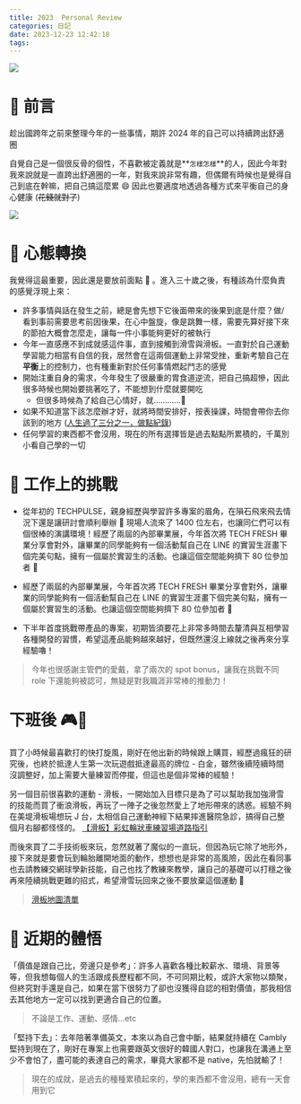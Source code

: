 ```yaml
---
title: 2023  Personal Review
categories: 日記
date: 2023-12-23 12:42:18
tags:
---
```


![](https://nijialin.com/images/20231222_222229_ninja_cat.jpg)

# 🐔 前言

趁出國跨年之前來整理今年的一些事情，期許 2024 年的自己可以持續跨出舒適圈

自覺自己是一個很反骨的個性，不喜歡被定義就是**`怎樣怎樣`**的人，因此今年對我來說就是一直跨出舒適圈的一年，對我來說非常有趣，但偶爾有時候也是覺得自己到底在幹嘛，把自己搞這麼累 😄 因此也要適度地透過各種方式來平衡自己的身心健康 (~~花錢就對了~~)

![](assets/20231222_222229_ninja_cat.jpg)

<!-- more -->

# 🦉 心態轉換

我覺得這最重要，因此還是要放前面點 👀️ 。進入三十歲之後，有種該為什麼負責的感覺浮現上來：

- 許多事情與話在發生之前，總是會先想下它後面帶來的後果到底是什麼？做/看到事前需要思考前因後果，在心中盤旋，像是跳舞一樣，需要先算好接下來的節拍大概會怎麼走，讓每一件小事能夠更好的被執行
- 今年一直感應不到成就感這件事，直到接觸到滑雪與滑板。一直對於自己運動學習能力相當有自信的我，居然會在這兩個運動上非常受挫，重新考驗自己在**平衡**上的控制力，也有種重新對於任何事情燃起鬥志的感覺
- 開始注重自身的需求，今年發生了很嚴重的胃食道逆流，把自己搞超慘，因此很多時候也開始要挑著吃了，不能想到什麼就要開吃
  - 但很多時候為了給自己心情好，就............🎉️
- 如果不知道當下該怎麼辦才好，就將時間安排好，按表操課，時間會帶你去你該到的地方 ([人生過了三分之一，做點紀錄](https://nijialin.com/2023/11/22/nijia-30-years-old-4-quarter/))
- 任何學習的東西都不會沒用，現在的所有選擇皆是過去點點所累積的，千萬別小看自己學的一切

# 🐳 工作上的挑戰

- 從年初的 TECHPULSE，親身經歷與學習許多專案的眉角，在隕石飛來飛去情況下還是讓研討會順利舉辦 🎉️ 現場人流來了 1400 位左右，也讓同仁們可以有個很棒的演講環境！經歷了兩屆的內部畢業展，今年首次將 TECH FRESH 畢業分享會對外，讓畢業的同學能夠有一個活動幫自己在 LINE 的實習生涯畫下個完美句點，擁有一個屬於實習生的活動。也讓這個空間能夠擠下 80 位參加者 🎉️

- 經歷了兩屆的內部畢業展，今年首次將 TECH FRESH 畢業分享會對外，讓畢業的同學能夠有一個活動幫自己在 LINE 的實習生涯畫下個完美句點，擁有一個屬於實習生的活動。也讓這個空間能夠擠下 80 位參加者 🎉️

- 下半年首度挑戰帶產品的專案，初期皆須要花上非常多時間去釐清與互相學習各種開發的習慣，希望這產品能夠越來越好，但既然還沒上線就之後再來分享經驗嚕！

> 今年也很感謝主管們的愛戴，拿了兩次的 spot bonus，讓我在挑戰不同 role 下還能夠被認可，無疑是對我職涯非常棒的推動力！

# 下班後 🎮🎿

買了小時候最喜歡打的快打旋風，剛好在他出新的時候跟上購買，經歷過瘋狂的研究後，也終於抵達人生第一次玩遊戲抵達最高的牌位 - 白金，雖然後續陸續時間沒調整好，加上需要大量練習而停擺，但這也是個非常棒的經驗！

另一個目前很喜歡的運動 - 滑板，一開始加入目標只是為了可以幫助我加強滑雪的技能而買了衝浪滑板，再玩了一陣子之後忽然愛上了地形帶來的誘惑。經驗不夠在美堤滑板場想玩 J 台，太相信自己運動神經下結果摔進醫院急診，搞得自己整個月右腳都怪怪的。 [【滑板】彩虹輪狀車練習場道路指引](https://nijialin.com/2023/10/26/skateboard-rainbow-park/)

而後來買了二手技術板來玩，忽然就著了魔似的一直玩，但因為玩它除了地形外，接下來就是要會玩到輪胎離開地面的動作，想想也是非常的高風險，因此在看同事也去請教練交網球學新技能，自己也找了教練來教學，讓自己的基礎可以打穩之後再來陸續挑戰更難的招式，希望滑雪玩回來之後不要放棄這個運動 👀️

> [滑板地圖清單](https://maps.app.goo.gl/i2FSt9AztSkuLiH78)

# 🎲 近期的體悟

「價值是跟自己比，旁邊只是參考」：許多人喜歡各種比較薪水、環境、背景等等，但我想每個人的生活跟成長歷程都不同，不可同期比較，或許大家物以類聚，但終究對手還是自己，如果在當下很努力了卻也沒獲得自認的相對價值，那我相信去其他地方一定可以找到更適合自己的位置。

> 不論是工作、運動、感情...etc

「堅持下去」：去年陪著準備英文，本來以為自己會中斷，結果就持續在 Cambly 堅持到現在了，剛好在專案上也需要跟英文很好的韓國人對口，也讓我在溝通上至少不會怕了，盡可能的表達自己的需求，畢竟大家都不是 native，先怕就輸了！

> 現在的成就，是過去的種種累積起來的，學的東西都不會沒用，總有一天會用到它
